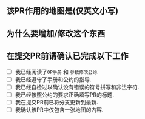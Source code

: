 ## 该PR作用的地图是(仅英文小写)

## 为什么要增加/修改这个东西

## 在提交PR前请确认已完成以下工作
- [ ] 我已经阅读了``OP手册`` 和 ``参数修改公约``.
- [ ] 我已经遵守了手册和公约的指导.
- [ ] 我已经自检过以确认没有错误的符号拼写和非法字符.
- [ ] 我已经按照公约的要求正确填写PR的标题.
- [ ] 我在提交PR前已将分支更新到最新.
- [ ] 我确认该PR中仅包含一张地图的内容.
